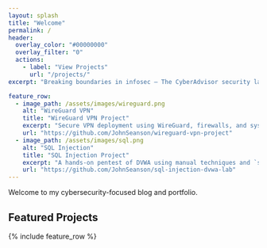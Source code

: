 ```yaml
---
layout: splash
title: "Welcome"
permalink: /
header:
  overlay_color: "#00000000"
  overlay_filter: "0"
  actions:
    - label: "View Projects"
      url: "/projects/"
excerpt: "Breaking boundaries in infosec — The CyberAdvisor security lab explores ethical hacking, secure architecture, and threat analysis through hands-on research."

feature_row:
  - image_path: /assets/images/wireguard.png
    alt: "WireGuard VPN"
    title: "WireGuard VPN Project"
    excerpt: "Secure VPN deployment using WireGuard, firewalls, and system hardening."
    url: "https://github.com/JohnSeanson/wireguard-vpn-project"
  - image_path: /assets/images/sql.png
    alt: "SQL Injection"
    title: "SQL Injection Project"
    excerpt: "A hands‑on pentest of DVWA using manual techniques and `sqlmap`, plus secure patching."
    url: "https://github.com/JohnSeanson/sql-injection-dvwa-lab"
---
```


Welcome to my cybersecurity-focused blog and portfolio.

## Featured Projects

{% include feature_row %}

